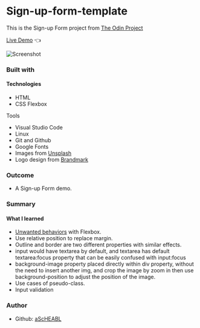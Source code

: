 # Sign-up-form-template <br>

This is the Sign-up Form project from [The Odin Project](https://www.theodinproject.com/lessons/node-path-intermediate-html-and-css-sign-up-form) <br>

[Live Demo](https://ascheabl.github.io/Sign-up-form-template/) 👈 <br>

![Screenshot](./resources/Screen%20Shot%202022-07-17%20at%202.50.17%20PM.png)

### Built with <br>

#### Technologies <br>

- HTML <br>
- CSS Flexbox <br>

Tools <br>
- Visual Studio Code <br>
- Linux <br>
- Git and Github <br>
- Google Fonts <br>
- Images from [Unsplash](unsplash.com/) <br>
- Logo design from [Brandmark](https://app.brandmark.io/v3/) <br>

### Outcome <br>

- A Sign-up Form demo. <br>

### Summary <br>

#### What I learned <br>

- [Unwanted behaviors](https://stackoverflow.com/questions/35087330/using-display-flex-causes-purple-border-to-appear?answertab=trending#tab-top) with Flexbox. <br>
- Use relative position to replace margin. <br>
- Outline and border are two different properties with similar effects. <br>
- input would have textarea by default, and textarea has default textarea:focus property that can be easily confused with input:focus <br>
- background-image property placed directly within div property, without the need to insert another img, and crop the image by zoom in then use background-position to adjust the position of the image. <br>
- Use cases of pseudo-class. <br>
- Input validation <br>

### Author <br>
- Github: [aScHEABL](https://github.com/aScHEABL)